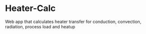 # Heater-Calc
Web app that calculates heater transfer for conduction, convection, radiation, process load and heatup
